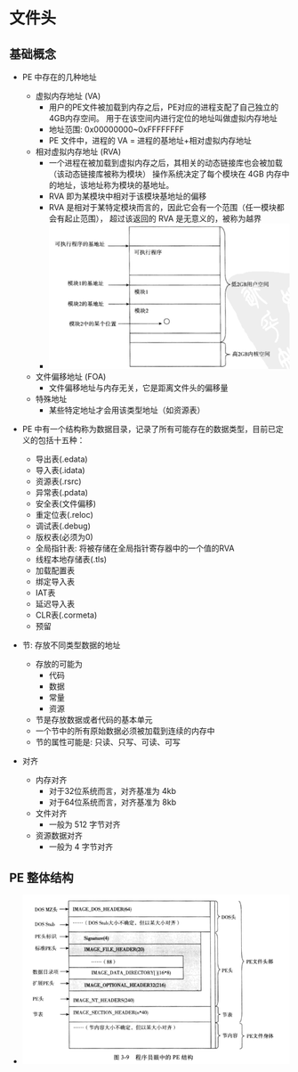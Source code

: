 # 文件头

## 基础概念

* PE 中存在的几种地址
    * 虚拟内存地址 (VA)
        * 用户的PE文件被加载到内存之后，PE对应的进程支配了自己独立的4GB内存空间。
        用于在该空间内进行定位的地址叫做虚拟内存地址
        * 地址范围: 0x00000000~0xFFFFFFFF
        * PE 文件中，进程的 VA = 进程的基地址+相对虚拟内存地址
    * 相对虚拟内存地址 (RVA)
        * 一个进程在被加载到虚拟内存之后，其相关的动态链接库也会被加载（该动态链接库被称为模块）
        操作系统决定了每个模块在 4GB 内存中的地址，该地址称为模块的基地址。
        * RVA 即为某模块中相对于该模块基地址的偏移
        * RVA 是相对于某特定模块而言的，因此它会有一个范围（任一模块都会有起止范围），
        超过该返回的 RVA 是无意义的，被称为越界
        * ![03-01.内存地址示意图](images/03-01.内存地址示意图.png)
    * 文件偏移地址 (FOA)
        * 文件偏移地址与内存无关，它是距离文件头的偏移量
    * 特殊地址
        * 某些特定地址才会用该类型地址（如资源表）

* PE 中有一个结构称为数据目录，记录了所有可能存在的数据类型，目前已定义的包括十五种：
	* 导出表(.edata)
	* 导入表(.idata)
	* 资源表(.rsrc)
	* 异常表(.pdata)
	* 安全表(文件偏移)
	* 重定位表(.reloc)
	* 调试表(.debug)
	* 版权表(必须为0)
	* 全局指针表: 将被存储在全局指针寄存器中的一个值的RVA
	* 线程本地存储表(.tls)
	* 加载配置表
	* 绑定导入表
	* IAT表
	* 延迟导入表
	* CLR表(.cormeta)
	* 预留


* 节: 存放不同类型数据的地址
    * 存放的可能为
        * 代码
        * 数据
        * 常量
        * 资源
    * 节是存放数据或者代码的基本单元
    * 一个节中的所有原始数据必须被加载到连续的内存中
    * 节的属性可能是: 只读、只写、可读、可写

* 对齐
    * 内存对齐
        * 对于32位系统而言，对齐基准为 4kb
        * 对于64位系统而言，对齐基准为 8kb
    * 文件对齐
        * 一般为 512 字节对齐
    * 资源数据对齐
        * 一般为 4 字节对齐

## PE 整体结构

* ![03-02.PE整体结构](images/03-02.PE整体结构.png)

